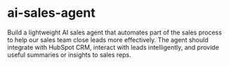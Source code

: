 # ai-sales-agent
Build a lightweight AI sales agent that automates part of the sales process to help our sales team close leads more effectively. The agent should integrate with HubSpot CRM, interact with leads intelligently, and provide useful summaries or insights to sales reps.
